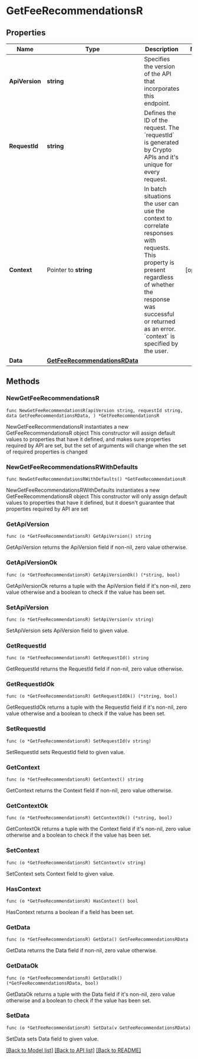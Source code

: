 # GetFeeRecommendationsR

## Properties

Name | Type | Description | Notes
------------ | ------------- | ------------- | -------------
**ApiVersion** | **string** | Specifies the version of the API that incorporates this endpoint. | 
**RequestId** | **string** | Defines the ID of the request. The &#x60;requestId&#x60; is generated by Crypto APIs and it&#39;s unique for every request. | 
**Context** | Pointer to **string** | In batch situations the user can use the context to correlate responses with requests. This property is present regardless of whether the response was successful or returned as an error. &#x60;context&#x60; is specified by the user. | [optional] 
**Data** | [**GetFeeRecommendationsRData**](GetFeeRecommendationsRData.md) |  | 

## Methods

### NewGetFeeRecommendationsR

`func NewGetFeeRecommendationsR(apiVersion string, requestId string, data GetFeeRecommendationsRData, ) *GetFeeRecommendationsR`

NewGetFeeRecommendationsR instantiates a new GetFeeRecommendationsR object
This constructor will assign default values to properties that have it defined,
and makes sure properties required by API are set, but the set of arguments
will change when the set of required properties is changed

### NewGetFeeRecommendationsRWithDefaults

`func NewGetFeeRecommendationsRWithDefaults() *GetFeeRecommendationsR`

NewGetFeeRecommendationsRWithDefaults instantiates a new GetFeeRecommendationsR object
This constructor will only assign default values to properties that have it defined,
but it doesn't guarantee that properties required by API are set

### GetApiVersion

`func (o *GetFeeRecommendationsR) GetApiVersion() string`

GetApiVersion returns the ApiVersion field if non-nil, zero value otherwise.

### GetApiVersionOk

`func (o *GetFeeRecommendationsR) GetApiVersionOk() (*string, bool)`

GetApiVersionOk returns a tuple with the ApiVersion field if it's non-nil, zero value otherwise
and a boolean to check if the value has been set.

### SetApiVersion

`func (o *GetFeeRecommendationsR) SetApiVersion(v string)`

SetApiVersion sets ApiVersion field to given value.


### GetRequestId

`func (o *GetFeeRecommendationsR) GetRequestId() string`

GetRequestId returns the RequestId field if non-nil, zero value otherwise.

### GetRequestIdOk

`func (o *GetFeeRecommendationsR) GetRequestIdOk() (*string, bool)`

GetRequestIdOk returns a tuple with the RequestId field if it's non-nil, zero value otherwise
and a boolean to check if the value has been set.

### SetRequestId

`func (o *GetFeeRecommendationsR) SetRequestId(v string)`

SetRequestId sets RequestId field to given value.


### GetContext

`func (o *GetFeeRecommendationsR) GetContext() string`

GetContext returns the Context field if non-nil, zero value otherwise.

### GetContextOk

`func (o *GetFeeRecommendationsR) GetContextOk() (*string, bool)`

GetContextOk returns a tuple with the Context field if it's non-nil, zero value otherwise
and a boolean to check if the value has been set.

### SetContext

`func (o *GetFeeRecommendationsR) SetContext(v string)`

SetContext sets Context field to given value.

### HasContext

`func (o *GetFeeRecommendationsR) HasContext() bool`

HasContext returns a boolean if a field has been set.

### GetData

`func (o *GetFeeRecommendationsR) GetData() GetFeeRecommendationsRData`

GetData returns the Data field if non-nil, zero value otherwise.

### GetDataOk

`func (o *GetFeeRecommendationsR) GetDataOk() (*GetFeeRecommendationsRData, bool)`

GetDataOk returns a tuple with the Data field if it's non-nil, zero value otherwise
and a boolean to check if the value has been set.

### SetData

`func (o *GetFeeRecommendationsR) SetData(v GetFeeRecommendationsRData)`

SetData sets Data field to given value.



[[Back to Model list]](../README.md#documentation-for-models) [[Back to API list]](../README.md#documentation-for-api-endpoints) [[Back to README]](../README.md)


